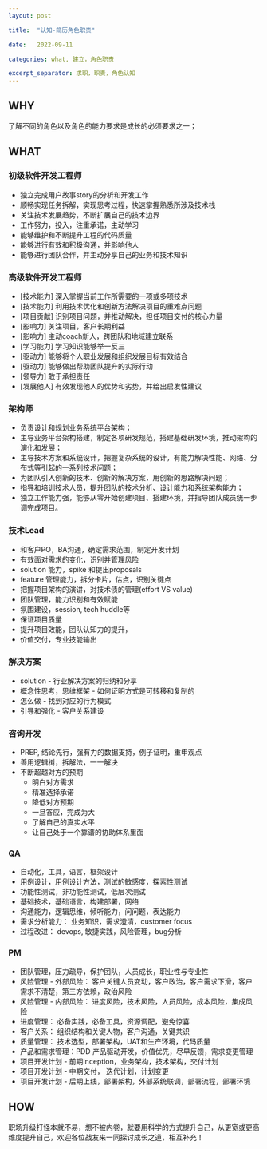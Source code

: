 ```yaml
---
layout: post

title:  "认知-简历角色职责"

date:   2022-09-11

categories: what, 建立，角色职责

excerpt_separator: 求职，职责，角色认知
---
```

## WHY

了解不同的角色以及角色的能力要求是成长的必须要求之一；

## WHAT

### 初级软件开发工程师

* 独立完成用户故事story的分析和开发工作
* 顺畅实现任务拆解，实现思考过程，快速掌握熟悉所涉及技术栈
* 关注技术发展趋势，不断扩展自己的技术边界
* 工作努力，投入，注重承诺，主动学习
* 能够维护和不断提升工程的代码质量
* 能够进行有效和积极沟通，并影响他人
* 能够进行团队合作，并主动分享自己的业务和技术知识

### 高级软件开发工程师

* [技术能力] 深入掌握当前工作所需要的一项或多项技术
* [技术能力] 利用技术优化和创新方法解决项目的重难点问题
* [项目贡献] 识别项目问题，并推动解决，担任项目交付的核心力量
* [影响力] 关注项目，客户长期利益
* [影响力] 主动coach新人，跨团队和地域建立联系
* [学习能力] 学习知识能够举一反三
* [驱动力] 能够将个人职业发展和组织发展目标有效结合
* [驱动力] 能够做出帮助团队提升的实际行动
* [领导力] 敢于承担责任
* [发展他人] 有效发现他人的优势和劣势，并给出启发性建议

### 架构师

* 负责设计和规划业务系统平台架构；
* 主导业务平台架构搭建，制定各项研发规范，搭建基础研发环境，推动架构的演化和发展；
* 主导技术方案和系统设计，把握复杂系统的设计，有能力解决性能、网络、分布式等引起的一系列技术问题；
* 为团队引入创新的技术、创新的解决方案，用创新的思路解决问题；
* 指导和培训技术人员，提升团队的技术分析、设计能力和系统架构能力；
* 独立工作能力强，能够从零开始创建项目、搭建环境，并指导团队成员统一步调完成项目。

### 技术Lead

* 和客户PO，BA沟通，确定需求范围，制定开发计划
* 有效面对需求的变化，识别并管理风险
* solution 能力，spike 和提出proposals
* feature 管理能力，拆分卡片，估点，识别关键点
* 把握项目架构的演讲，对技术债的管理(effort VS value)
* 团队管理，能力识别和有效赋能
* 氛围建设，session, tech huddle等
* 保证项目质量
* 提升项目效能，团队认知力的提升，
* 价值交付，专业技能输出

### 解决方案

* solution  -   行业解决方案的归纳和分享
* 概念性思考，思维框架 - 如何证明方式是可转移和复制的
* 怎么做 - 找到对应的行为模式
* 引导和强化 -  客户关系建设

### 咨询开发

* PREP,   结论先行，强有力的数据支持，例子证明，重申观点
* 善用逻辑树，拆解法，一一解决
* 不断超越对方的预期
  * 明白对方需求
  * 精准选择承诺
  * 降低对方预期
  * 一旦答应，完成为大
  * 了解自己的真实水平
  * 让自己处于一个靠谱的协助体系里面

### QA

* 自动化，工具，语言，框架设计
* 用例设计，用例设计方法，测试的敏感度，探索性测试
* 功能性测试，非功能性测试，低层次测试
* 基础技术，基础语言，构建部署，网络
* 沟通能力，逻辑思维，倾听能力，问问题，表达能力
* 需求分析能力： 业务知识，需求澄清，customer focus
* 过程改进： devops,  敏捷实践，风险管理，bug分析

### PM

* 团队管理，压力疏导，保护团队，人员成长，职业性与专业性
* 风险管理 - 外部风险： 客户关键人员变动，客户政治，客户需求下滑，客户需求不清楚，第三方依赖，政治风险
* 风险管理 - 内部风险： 进度风险，技术风险，人员风险，成本风险，集成风险
* 进度管理： 必备实践，必备工具，资源调配，避免惊喜
* 客户关系： 组织结构和关键人物，客户沟通，关键共识
* 质量管理： 技术选型，部署架构，UAT和生产环境，代码质量
* 产品和需求管理：PDD 产品驱动开发，价值优先，尽早反馈，需求变更管理
* 项目开发计划 - 前期Inception，业务架构，技术架构，交付计划
* 项目开发计划 - 中期交付， 迭代计划，计划变更
* 项目开发计划 - 后期上线，部署架构，外部系统联调，部署流程，部署环境

## HOW

职场升级打怪本就不易，想不被内卷，就要用科学的方式提升自己，从更宽或更高维度提升自己，欢迎各位战友来一同探讨成长之道，相互补充！
